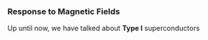 <!---->

### Response to Magnetic Fields

Up until now, we have talked about **Type I** superconductors

